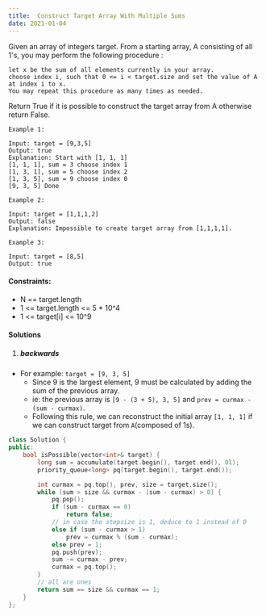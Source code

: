 ```yaml
---
title:  Construct Target Array With Multiple Sums
date: 2021-01-04
---
```

Given an array of integers target. From a starting array, A consisting of all 1's, you may perform the following procedure :

    let x be the sum of all elements currently in your array.
    choose index i, such that 0 <= i < target.size and set the value of A at index i to x.
    You may repeat this procedure as many times as needed.

Return True if it is possible to construct the target array from A otherwise return False.

 

```
Example 1:

Input: target = [9,3,5]
Output: true
Explanation: Start with [1, 1, 1] 
[1, 1, 1], sum = 3 choose index 1
[1, 3, 1], sum = 5 choose index 2
[1, 3, 5], sum = 9 choose index 0
[9, 3, 5] Done

Example 2:

Input: target = [1,1,1,2]
Output: false
Explanation: Impossible to create target array from [1,1,1,1].

Example 3:

Input: target = [8,5]
Output: true
```

 

#### Constraints:

-    N == target.length
-    1 <= target.length <= 5 * 10^4
-    1 <= target[i] <= 10^9


#### Solutions

1. ##### backwards

- For example: `target = [9, 3, 5]`
    - Since 9 is the largest element, 9 must be calculated by adding the sum of the previous array.
    - ie: the previous array is `[9 - (3 + 5), 3, 5]` and `prev = curmax - (sum - curmax)`.
    - Following this rule, we can reconstruct the initial array `[1, 1, 1]` if we can construct target from `A`(composed of 1s).

```cpp
class Solution {
public:
    bool isPossible(vector<int>& target) {
        long sum = accumulate(target.begin(), target.end(), 0l);
        priority_queue<long> pq(target.begin(), target.end());

        int curmax = pq.top(), prev, size = target.size();
        while (sum > size && curmax - (sum - curmax) > 0) {
            pq.pop();
            if (sum - curmax == 0)
                return false;
            // in case the stepsize is 1, deduce to 1 instead of 0
            else if (sum - curmax > 1) 
                prev = curmax % (sum - curmax);
            else prev = 1;
            pq.push(prev);
            sum -= curmax - prev;
            curmax = pq.top();
        }
        // all are ones
        return sum == size && curmax == 1;
    }
};
```